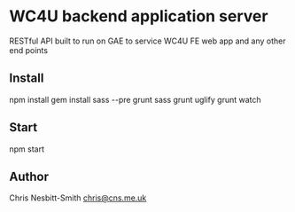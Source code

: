 WC4U backend application server
====================================

RESTful API built to run on GAE to service WC4U FE web app and any other end points


Install
-------
npm install
gem install sass --pre
grunt sass
grunt uglify
grunt watch


Start
-----
npm start


Author
-------
Chris Nesbitt-Smith <chris@cns.me.uk>
